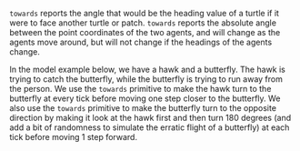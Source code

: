 ﻿`towards` reports the angle that would be the heading value of a turtle if it were to face another turtle or patch. `towards` reports the absolute angle between the point coordinates of the two agents, and will change as the agents move around, but will not change if the headings of the agents change. 



In the model example below, we have a hawk and a butterfly. The hawk is trying to catch the butterfly, while the butterfly is trying to run away from the person. We use the `towards` primitive to make the hawk turn to the butterfly at every tick before moving one step closer to the butterfly. We also use the `towards` primitive to make the butterfly turn to the opposite direction by making it look at the hawk first and then turn 180 degrees (and add a bit of randomness to simulate the erratic flight of a butterfly) at each tick before moving 1 step forward.

